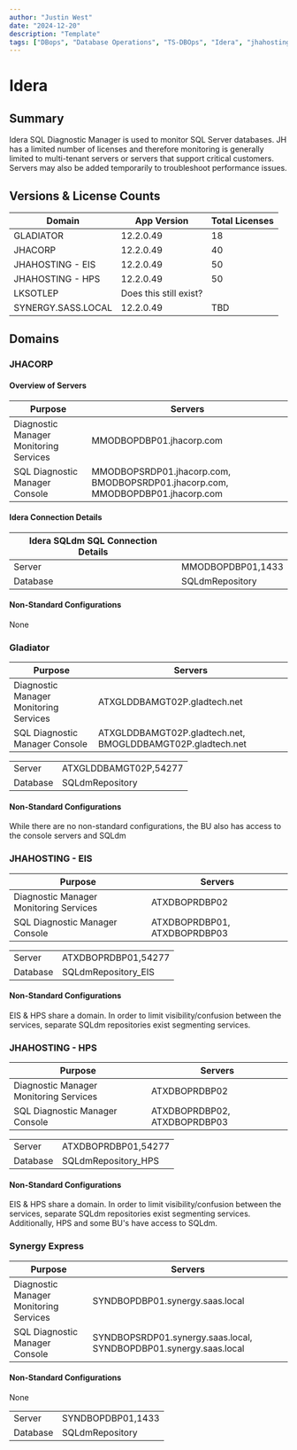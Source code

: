 ```yaml
---
author: "Justin West"
date: "2024-12-20"
description: "Template"
tags: ["DBops", "Database Operations", "TS-DBOps", "Idera", "jhahosting", "jhapps", "synergy express", "jhacorp"]
---
```

# Idera

## Summary

Idera SQL Diagnostic Manager is used to monitor SQL Server databases.  JH has a limited number of licenses and therefore monitoring is generally limited to multi-tenant servers or servers that support critical customers.  Servers may also be added temporarily to troubleshoot performance issues.

## Versions & License Counts

| Domain | App Version | Total Licenses |
| --- | ---- | --- |
| GLADIATOR | 12.2.0.49 | 18 |
| JHACORP | 12.2.0.49 | 40 |
| JHAHOSTING - EIS | 12.2.0.49 | 50 |
| JHAHOSTING - HPS | 12.2.0.49 | 50 |
| LKSOTLEP | Does this still exist? | | 
| SYNERGY.SASS.LOCAL | 12.2.0.49 | TBD |

## Domains

### JHACORP

#### Overview of Servers
| Purpose | Servers |
| -------------------------------------- | ------- |
| Diagnostic Manager Monitoring Services | MMODBOPDBP01.jhacorp.com |
| SQL Diagnostic Manager Console | MMODBOPSRDP01.jhacorp.com, BMODBOPSRDP01.jhacorp.com, MMODBOPDBP01.jhacorp.com |

#### Idera Connection Details

| Idera SQLdm SQL Connection Details| | 
| --- | --- |
| Server |  MMODBOPDBP01,1433 |
| Database |  SQLdmRepository |

#### Non-Standard Configurations
None

### Gladiator

| Purpose | Servers |
|---------| ------- |
| Diagnostic Manager Monitoring Services | ATXGLDDBAMGT02P.gladtech.net | 
| SQL Diagnostic Manager Console | ATXGLDDBAMGT02P.gladtech.net, BMOGLDDBAMGT02P.gladtech.net |

| | | 
| --- | --- |
| Server | ATXGLDDBAMGT02P,54277 |
| Database | SQLdmRepository |

#### Non-Standard Configurations
While there are no non-standard configurations, the BU also has access to the console servers and SQLdm

### JHAHOSTING - EIS

| Purpose | Servers |
|---------| ------- |
| Diagnostic Manager Monitoring Services | ATXDBOPRDBP02 | 
| SQL Diagnostic Manager Console |  ATXDBOPRDBP01, ATXDBOPRDBP03 |

| | | 
| --- | --- |
| Server | ATXDBOPRDBP01,54277 |
| Database | SQLdmRepository_EIS |

#### Non-Standard Configurations
EIS & HPS share a domain.  In order to limit visibility/confusion between the services, separate SQLdm repositories exist segmenting services.


### JHAHOSTING - HPS

| Purpose | Servers |
|---------| ------- |
| Diagnostic Manager Monitoring Services | ATXDBOPRDBP02 | 
| SQL Diagnostic Manager Console |  ATXDBOPRDBP02, ATXDBOPRDBP03 |

| | | 
| --- | --- |
| Server | ATXDBOPRDBP01,54277 |
| Database | SQLdmRepository_HPS |

#### Non-Standard Configurations
EIS & HPS share a domain.  In order to limit visibility/confusion between the services, separate SQLdm repositories exist segmenting services.  Additionally, HPS and some BU's have access to SQLdm.

### Synergy Express


| Purpose | Servers |
|---------| ------- |
| Diagnostic Manager Monitoring Services | SYNDBOPDBP01.synergy.saas.local | 
| SQL Diagnostic Manager Console | SYNDBOPSRDP01.synergy.saas.local, SYNDBOPDBP01.synergy.saas.local |

#### Non-Standard Configurations
None

| | | 
| --- | --- |
| Server | SYNDBOPDBP01,1433 |
| Database | SQLdmRepository |

